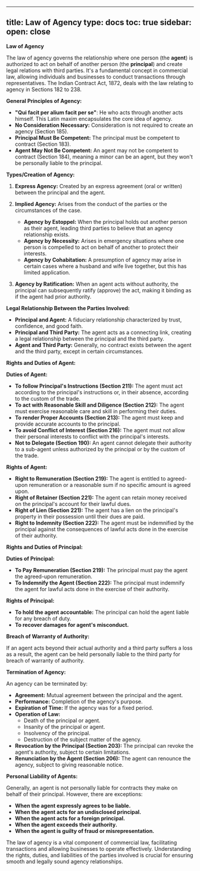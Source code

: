 
---
title: Law of Agency
type: docs
toc: true
sidebar:
  open: close
---
**Law of Agency**

The law of agency governs the relationship where one person (the **agent**) is authorized to act on behalf of another person (the **principal**) and create legal relations with third parties. It's a fundamental concept in commercial law, allowing individuals and businesses to conduct transactions through representatives. The Indian Contract Act, 1872, deals with the law relating to agency in Sections 182 to 238.

**General Principles of Agency:**

*   **"Qui facit per alium facit per se"**: He who acts through another acts himself. This Latin maxim encapsulates the core idea of agency.
*   **No Consideration Necessary:** Consideration is not required to create an agency (Section 185).
*   **Principal Must Be Competent:** The principal must be competent to contract (Section 183).
*   **Agent May Not Be Competent:** An agent may not be competent to contract (Section 184), meaning a minor can be an agent, but they won't be personally liable to the principal.

**Types/Creation of Agency:**

1.  **Express Agency:** Created by an express agreement (oral or written) between the principal and the agent.

2.  **Implied Agency:** Arises from the conduct of the parties or the circumstances of the case.
    *   **Agency by Estoppel:** When the principal holds out another person as their agent, leading third parties to believe that an agency relationship exists.
    *   **Agency by Necessity:** Arises in emergency situations where one person is compelled to act on behalf of another to protect their interests.
    *   **Agency by Cohabitation:** A presumption of agency may arise in certain cases where a husband and wife live together, but this has limited application.

3.  **Agency by Ratification:** When an agent acts without authority, the principal can subsequently ratify (approve) the act, making it binding as if the agent had prior authority.

**Legal Relationship Between the Parties Involved:**

*   **Principal and Agent:** A fiduciary relationship characterized by trust, confidence, and good faith.
*   **Principal and Third Party:** The agent acts as a connecting link, creating a legal relationship between the principal and the third party.
*   **Agent and Third Party:** Generally, no contract exists between the agent and the third party, except in certain circumstances.

**Rights and Duties of Agent:**

**Duties of Agent:**

*   **To follow Principal's Instructions (Section 211):** The agent must act according to the principal's instructions or, in their absence, according to the custom of the trade.
*   **To act with Reasonable Skill and Diligence (Section 212):** The agent must exercise reasonable care and skill in performing their duties.
*   **To render Proper Accounts (Section 213):** The agent must keep and provide accurate accounts to the principal.
*   **To avoid Conflict of Interest (Section 216):** The agent must not allow their personal interests to conflict with the principal's interests.
*   **Not to Delegate (Section 190):** An agent cannot delegate their authority to a sub-agent unless authorized by the principal or by the custom of the trade.

**Rights of Agent:**

*   **Right to Remuneration (Section 219):** The agent is entitled to agreed-upon remuneration or a reasonable sum if no specific amount is agreed upon.
*   **Right of Retainer (Section 221):** The agent can retain money received on the principal's account for their lawful dues.
*   **Right of Lien (Section 221):** The agent has a lien on the principal's property in their possession until their dues are paid.
*   **Right to Indemnity (Section 222):** The agent must be indemnified by the principal against the consequences of lawful acts done in the exercise of their authority.

**Rights and Duties of Principal:**

**Duties of Principal:**

*   **To Pay Remuneration (Section 219):** The principal must pay the agent the agreed-upon remuneration.
*   **To Indemnify the Agent (Section 222):** The principal must indemnify the agent for lawful acts done in the exercise of their authority.

**Rights of Principal:**

*   **To hold the agent accountable:** The principal can hold the agent liable for any breach of duty.
*   **To recover damages for agent's misconduct.**

**Breach of Warranty of Authority:**

If an agent acts beyond their actual authority and a third party suffers a loss as a result, the agent can be held personally liable to the third party for breach of warranty of authority.

**Termination of Agency:**

An agency can be terminated by:

*   **Agreement:** Mutual agreement between the principal and the agent.
*   **Performance:** Completion of the agency's purpose.
*   **Expiration of Time:** If the agency was for a fixed period.
*   **Operation of Law:**
    *   Death of the principal or agent.
    *   Insanity of the principal or agent.
    *   Insolvency of the principal.
    *   Destruction of the subject matter of the agency.
*   **Revocation by the Principal (Section 203):** The principal can revoke the agent's authority, subject to certain limitations.
*   **Renunciation by the Agent (Section 206):** The agent can renounce the agency, subject to giving reasonable notice.

**Personal Liability of Agents:**

Generally, an agent is not personally liable for contracts they make on behalf of their principal. However, there are exceptions:

*   **When the agent expressly agrees to be liable.**
*   **When the agent acts for an undisclosed principal.**
*   **When the agent acts for a foreign principal.**
*   **When the agent exceeds their authority.**
*   **When the agent is guilty of fraud or misrepresentation.**

The law of agency is a vital component of commercial law, facilitating transactions and allowing businesses to operate effectively. Understanding the rights, duties, and liabilities of the parties involved is crucial for ensuring smooth and legally sound agency relationships.

